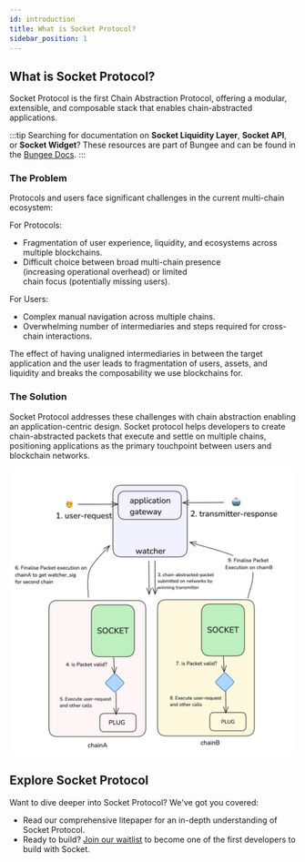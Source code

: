 ```yaml
---
id: introduction
title: What is Socket Protocol?
sidebar_position: 1
---
```


## What is Socket Protocol?

Socket Protocol is the first Chain Abstraction Protocol, offering a modular, extensible, and composable stack that enables chain-abstracted applications.

:::tip
Searching for documentation on **Socket Liquidity Layer**, **Socket API**, or **Socket Widget**? These resources are part of Bungee and can be found in the [Bungee Docs](https://docs.bungee.exchange/).
:::

### The Problem

Protocols and users face significant challenges in the current multi-chain ecosystem:

For Protocols:

- Fragmentation of user experience, liquidity, and ecosystems across multiple blockchains.
- Difficult choice between broad multi-chain presence (increasing operational overhead) or limited chain focus (potentially missing users).

For Users:

- Complex manual navigation across multiple chains.
- Overwhelming number of intermediaries and steps required for cross-chain interactions.

The effect of having unaligned intermediaries in between the target application and the user leads to fragmentation of users, assets, and liquidity and breaks the composability we use blockchains for.

### The Solution

Socket Protocol addresses these challenges with chain abstraction enabling an application-centric design. Socket protocol helps developers to create chain-abstracted packets that execute and settle on multiple chains, positioning applications as the primary touchpoint between users and blockchain networks.

![Socket Protocol](../static/img/socketprotocol.png)

## Explore Socket Protocol

Want to dive deeper into Socket Protocol? We've got you covered:

- Read our comprehensive litepaper for an in-depth understanding of Socket Protocol.
- Ready to build? [Join our waitlist](https://forms.gle/8hgm4miEyEcaBc8x5) to become one of the first developers to build with Socket.
